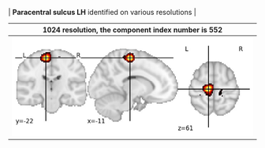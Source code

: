 


| **Paracentral sulcus LH** identified on various resolutions |

| 1024 resolution, the component index number is 552|  
|:---:|  
| ![Component 1024](../1024/final/552.jpg "From component 1024: Paracentral sulcus LH") |